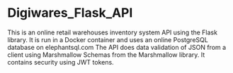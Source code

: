 # Digiwares_Flask_API
This is an online retail warehouses inventory system API using the Flask library.
It is run in a Docker container and uses an online PostgreSQL database on elephantsql.com
The API does data validation of JSON from a client using Marshmallow Schemas from the Marshmallow library.
It contains security using JWT tokens.
